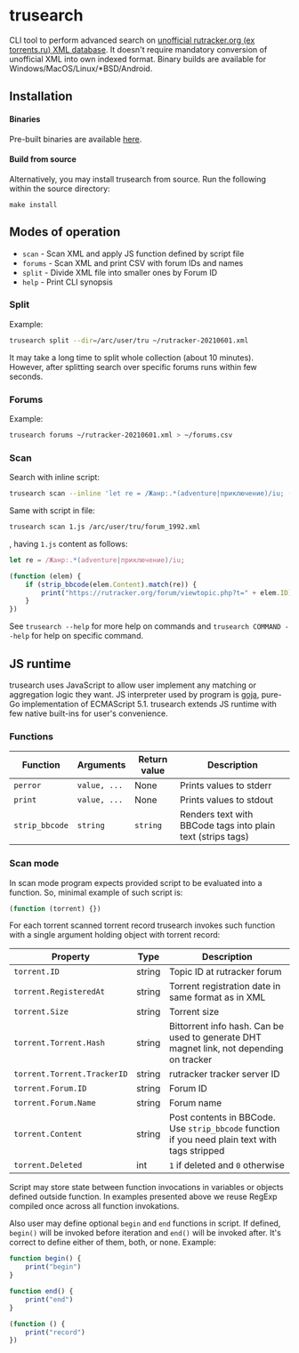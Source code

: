# trusearch

CLI tool to perform advanced search on [unofficial rutracker.org (ex torrents.ru) XML database](https://rutracker.org/forum/viewtopic.php?t=5591249). It doesn't require mandatory conversion of unofficial XML into own indexed format. Binary builds are available for Windows/MacOS/Linux/\*BSD/Android.

## Installation

#### Binaries

Pre-built binaries are available [here](https://github.com/Snawoot/trusearch/releases/latest).

#### Build from source

Alternatively, you may install trusearch from source. Run the following within the source directory:

```
make install
```

## Modes of operation

* `scan` - Scan XML and apply JS function defined by script file
* `forums` - Scan XML and print CSV with forum IDs and names
* `split` - Divide XML file into smaller ones by Forum ID
* `help` - Print CLI synopsis

### Split

Example:

```sh
trusearch split --dir=/arc/user/tru ~/rutracker-20210601.xml
```

It may take a long time to split whole collection (about 10 minutes). However, after splitting search over specific forums runs within few seconds.

### Forums

Example:

```sh
trusearch forums ~/rutracker-20210601.xml > ~/forums.csv
```

### Scan

Search with inline script:

```sh
trusearch scan --inline 'let re = /Жанр:.*(adventure|приключение)/iu; (function (elem) { if (strip_bbcode(elem.Content).match(re)) { print("https://rutracker.org/forum/viewtopic.php?t=" + elem.ID) } })' /arc/user/tru/forum_1992.xml
```

Same with script in file:

```sh
trusearch scan 1.js /arc/user/tru/forum_1992.xml
```

, having `1.js` content as follows:

```js
let re = /Жанр:.*(adventure|приключение)/iu;

(function (elem) {
	if (strip_bbcode(elem.Content).match(re)) {
		print("https://rutracker.org/forum/viewtopic.php?t=" + elem.ID)
	}
})
```

See `trusearch --help` for more help on commands and `trusearch COMMAND --help` for help on specific command.

## JS runtime

trusearch uses JavaScript to allow user implement any matching or aggregation logic they want. JS interpreter used by program is [goja](https://github.com/dop251/goja), pure-Go implementation of ECMAScript 5.1. trusearch extends JS runtime with few native built-ins for user's convenience.

### Functions

| Function       | Arguments    | Return value | Description                                                 |
| -------------- | ------------ | ------------ | ----------------------------------------------------------- |
| `perror`       | `value, ...` | None         | Prints values to stderr                                     |
| `print`        | `value, ...` | None         | Prints values to stdout                                     |
| `strip_bbcode` | `string`     | `string`     | Renders text with BBCode tags into plain text (strips tags) |

### Scan mode

In scan mode program expects provided script to be evaluated into a function. So, minimal example of such script is:

```js
(function (torrent) {})
```

For each torrent scanned torrent record trusearch invokes such function with a single argument holding object with torrent record:

| Property                    | Type   | Description                                                                                    |
| --------------------------- | ------ | ---------------------------------------------------------------------------------------------- |
| `torrent.ID`                | string | Topic ID at rutracker forum                                                                    |
| `torrent.RegisteredAt`      | string | Torrent registration date in same format as in XML                                             |
| `torrent.Size`              | string | Torrent size                                                                                   |
| `torrent.Torrent.Hash`      | string | Bittorrent info hash. Can be used to generate DHT magnet link, not depending on tracker        |
| `torrent.Torrent.TrackerID` | string | rutracker tracker server ID                                                                    |
| `torrent.Forum.ID`          | string | Forum ID                                                                                       |
| `torrent.Forum.Name`        | string | Forum name                                                                                     |
| `torrent.Content`           | string | Post contents in BBCode. Use `strip_bbcode` function if you need plain text with tags stripped |
| `torrent.Deleted`           | int    | `1` if deleted and `0` otherwise                                                               |

Script may store state between function invocations in variables or objects defined outside function. In examples presented above we reuse RegExp compiled once across all function invokations.

Also user may define optional `begin` and `end` functions in script. If defined, `begin()` will be invoked before iteration and `end()` will be invoked after. It's correct to define either of them, both, or none. Example:

```js
function begin() {
	print("begin")
}

function end() {
	print("end")
}

(function () {
	print("record")
})
```
